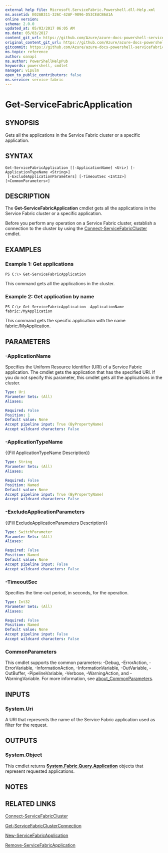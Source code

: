 ```yaml
---
external help file: Microsoft.ServiceFabric.Powershell.dll-Help.xml
ms.assetid: E02AB311-326C-42AF-9896-D53CEACB6A1A
online version:
schema: 2.0.0
updated_at: 05/03/2017 06:05 AM
ms.date: 05/03/2017
content_git_url: https://github.com/Azure/azure-docs-powershell-servicefabric/blob/V5.6_Updates/Service-Fabric-cmdlets/ServiceFabric/vlatest/Get-ServiceFabricApplication.md
original_content_git_url: https://github.com/Azure/azure-docs-powershell-servicefabric/blob/V5.6_Updates/Service-Fabric-cmdlets/ServiceFabric/vlatest/Get-ServiceFabricApplication.md
gitcommit: https://github.com/Azure/azure-docs-powershell-servicefabric/blob/40385fc07259a8f5f0d2cec04a231e9cd42fcff3
ms.topic: reference
author: oanapl
ms.author: PowerShellHelpPub
keywords: powershell, cmdlet
manager: vipulm
open_to_public_contributors: false
ms.service: service-fabric
---
```


# Get-ServiceFabricApplication

## SYNOPSIS
Gets all the applications in the Service Fabric cluster or a specific application.

## SYNTAX

```
Get-ServiceFabricApplication [[-ApplicationName] <Uri>] [-ApplicationTypeName <String>]
 [-ExcludeApplicationParameters] [-TimeoutSec <Int32>] [<CommonParameters>]
```

## DESCRIPTION
The **Get-ServiceFabricApplication** cmdlet gets all the applications in the Service Fabric cluster or a specific application.

Before you perform any operation on a Service Fabric cluster, establish a connection to the cluster by using the [Connect-ServiceFabricCluster](./Connect-ServiceFabricCluster.md) cmdlet.

## EXAMPLES

### Example 1: Get applications
```
PS C:\> Get-ServiceFabricApplication
```

This command gets all the applications in the cluster.

### Example 2: Get application by name
```
PS C:\> Get-ServiceFabricApplication -ApplicationName fabric:/MyApplication
```

This command gets the specific application with the name fabric:/MyApplication.

## PARAMETERS

### -ApplicationName
Specifies the Uniform Resource Identifier (URI) of a Service Fabric application.
The cmdlet gets the application that has the specified URI.
If you do not specify this parameter, this cmdlet gets all the applications in the cluster.

```yaml
Type: Uri
Parameter Sets: (All)
Aliases: 

Required: False
Position: 1
Default value: None
Accept pipeline input: True (ByPropertyName)
Accept wildcard characters: False
```

### -ApplicationTypeName
{{Fill ApplicationTypeName Description}}

```yaml
Type: String
Parameter Sets: (All)
Aliases: 

Required: False
Position: Named
Default value: None
Accept pipeline input: True (ByPropertyName)
Accept wildcard characters: False
```

### -ExcludeApplicationParameters
{{Fill ExcludeApplicationParameters Description}}

```yaml
Type: SwitchParameter
Parameter Sets: (All)
Aliases: 

Required: False
Position: Named
Default value: None
Accept pipeline input: False
Accept wildcard characters: False
```

### -TimeoutSec
Specifies the time-out period, in seconds, for the operation.

```yaml
Type: Int32
Parameter Sets: (All)
Aliases: 

Required: False
Position: Named
Default value: None
Accept pipeline input: False
Accept wildcard characters: False
```

### CommonParameters
This cmdlet supports the common parameters: -Debug, -ErrorAction, -ErrorVariable, -InformationAction, -InformationVariable, -OutVariable, -OutBuffer, -PipelineVariable, -Verbose, -WarningAction, and -WarningVariable. For more information, see [about_CommonParameters](http://go.microsoft.com/fwlink/?LinkID=113216).

## INPUTS

### System.Uri
A URI that represents the name of the Service Fabric application used as filter for the request.

## OUTPUTS

### System.Object
This cmdlet returns **[System.Fabric.Query.Application](https://docs.microsoft.com/en-us/dotnet/api/System.Fabric.Query.Application)** objects that represent requested applications.

## NOTES

## RELATED LINKS

[Connect-ServiceFabricCluster](./Connect-ServiceFabricCluster.md)

[Get-ServiceFabricClusterConnection](./Get-ServiceFabricClusterConnection.md)

[New-ServiceFabricApplication](./New-ServiceFabricApplication.md)

[Remove-ServiceFabricApplication](./Remove-ServiceFabricApplication.md)
